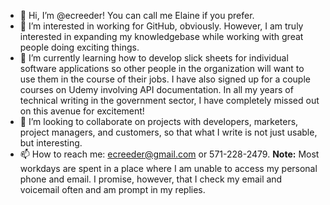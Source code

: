 - 👋 Hi, I’m @ecreeder! You can call me Elaine if you prefer.
- 👀 I’m interested in working for GitHub, obviously. However, I am truly interested in expanding my knowledgebase while working with great people doing exciting things.
- 🌱 I’m currently learning how to develop slick sheets for individual software applications so other people in the organization will want to use them in the course of their jobs. I have also signed up for a couple courses on Udemy involving API documentation. In all my years of technical writing in the government sector, I have completely missed out on this avenue for excitement!
- 💞️ I’m looking to collaborate on projects with developers, marketers, project managers, and customers, so that what I write is not just usable, but interesting.
- 📫 How to reach me: ecreeder@gmail.com or 571-228-2479. **Note:** Most workdays are spent in a place where I am unable to access my personal phone and email. I promise, however, that I check my email and voicemail often and am prompt in my replies.

<!---
ecreeder/ecreeder is a ✨ special ✨ repository because its `README.md` (this file) appears on your GitHub profile.
You can click the Preview link to take a look at your changes.
--->

